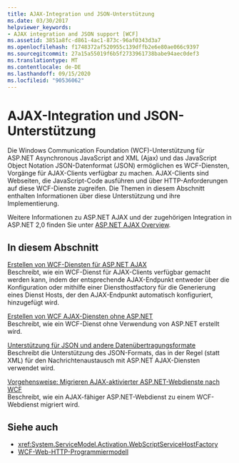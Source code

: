 ```yaml
---
title: AJAX-Integration und JSON-Unterstützung
ms.date: 03/30/2017
helpviewer_keywords:
- AJAX integration and JSON support [WCF]
ms.assetid: 3851a8fc-d861-4ac1-873c-96af0343d3a7
ms.openlocfilehash: f1748372af520955c139dffb2e6e80ae066c9397
ms.sourcegitcommit: 27a15a55019f6b5f2733961738babe94aec0def3
ms.translationtype: MT
ms.contentlocale: de-DE
ms.lasthandoff: 09/15/2020
ms.locfileid: "90536062"
---
```

# <a name="ajax-integration-and-json-support"></a>AJAX-Integration und JSON-Unterstützung
Die Windows Communication Foundation (WCF)-Unterstützung für ASP.NET Asynchronous JavaScript and XML (Ajax) und das JavaScript Object Notation JSON-Datenformat (JSON) ermöglichen es WCF-Diensten, Vorgänge für AJAX-Clients verfügbar zu machen. AJAX-Clients sind Webseiten, die JavaScript-Code ausführen und über HTTP-Anforderungen auf diese WCF-Dienste zugreifen. Die Themen in diesem Abschnitt enthalten Informationen über diese Unterstützung und ihre Implementierung.  
  
 Weitere Informationen zu ASP.NET AJAX und der zugehörigen Integration in ASP.NET 2,0 finden Sie unter [ASP.NET AJAX Overview](/previous-versions/aspnet/bb398874(v=vs.100)).  
  
## <a name="in-this-section"></a>In diesem Abschnitt  
 [Erstellen von WCF-Diensten für ASP.NET AJAX](creating-wcf-services-for-aspnet-ajax.md)  
 Beschreibt, wie ein WCF-Dienst für AJAX-Clients verfügbar gemacht werden kann, indem der entsprechende AJAX-Endpunkt entweder über die Konfiguration oder mithilfe einer Diensthostfactory für die Generierung eines Dienst Hosts, der den AJAX-Endpunkt automatisch konfiguriert, hinzugefügt wird.  
  
 [Erstellen von WCF AJAX-Diensten ohne ASP.NET](creating-wcf-ajax-services-without-aspnet.md)  
 Beschreibt, wie ein WCF-Dienst ohne Verwendung von ASP.NET erstellt wird.  
  
 [Unterstützung für JSON und andere Datenübertragungsformate](support-for-json-and-other-data-transfer-formats.md)  
 Beschreibt die Unterstützung des JSON-Formats, das in der Regel (statt XML) für den Nachrichtenaustausch mit ASP.NET AJAX-Diensten verwendet wird.  
  
 [Vorgehensweise: Migrieren AJAX-aktivierter ASP.NET-Webdienste nach WCF](how-to-migrate-ajax-enabled-aspnet-web-services-to-wcf.md)  
 Beschreibt, wie ein AJAX-fähiger ASP.NET-Webdienst zu einem WCF-Webdienst migriert wird.  
  
## <a name="see-also"></a>Siehe auch

- <xref:System.ServiceModel.Activation.WebScriptServiceHostFactory>
- [WCF-Web-HTTP-Programmiermodell](wcf-web-http-programming-model.md)
